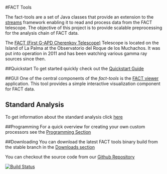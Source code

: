 #FACT Tools

The fact-tools are a set of Java classes that provide an extension
to the <a href="http://www.jwall.org/streams">streams</a> framework
enabling it to read and process data from the FACT telescope. The
objective of this project is to provide scalable preprocessing for the
analysis chain of FACT data.

The [FACT (First G-APD Cherenkov Telescope)](https://www.fact-project.org/) Telescope is located on the
Island of La Palma at the Observatorio del Roque de los Muchachos. It was put into operation in 2011 
and has been watching various gamma ray sources since then.  

##Quickstart
To get started quickly check out the [Quickstart Guide](./quickstart.html)


##GUI
One of the central components of the *fact-tools* is the [FACT viewer](viewer.html) application. This tool provides a simple
interactive visualization component for FACT data.

## Standard Analysis
To get information about the standard analysis click [here](./stdAnalysis/standardAnalysis.html)

##Programming
For a quick overview for creating your own custom processors see the [Programming Section](programming_examples/programming_example.html)


##Downloading
You can download the latest FACT tools binary build from the stable branch in the [Downloads section](download.html)


You can checkout the source code from our [Github Repository](https://github.com/fact-project/fact-tools)

<a href="https://travis-ci.org/fact-project/fact-tools"><img alt="Build Status" src="https://travis-ci.org/fact-project/fact-tools.svg?branch=master"></a>
